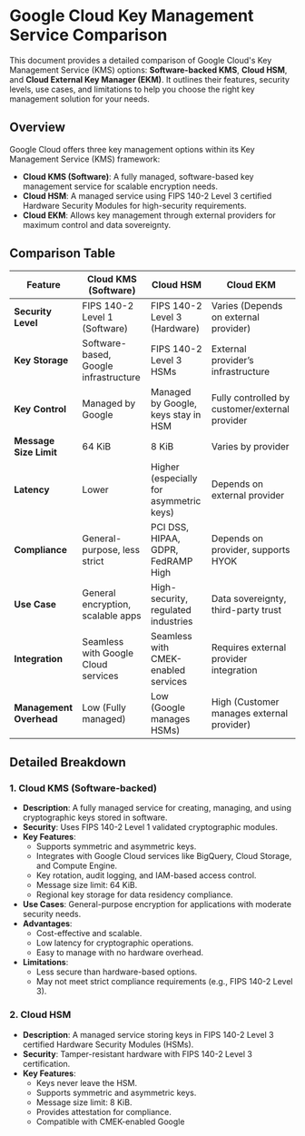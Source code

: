 # Google Cloud Key Management Service Comparison

This document provides a detailed comparison of Google Cloud's Key Management Service (KMS) options: **Software-backed KMS**, **Cloud HSM**, and **Cloud External Key Manager (EKM)**. It outlines their features, security levels, use cases, and limitations to help you choose the right key management solution for your needs.

## Overview

Google Cloud offers three key management options within its Key Management Service (KMS) framework:
- **Cloud KMS (Software)**: A fully managed, software-based key management service for scalable encryption needs.
- **Cloud HSM**: A managed service using FIPS 140-2 Level 3 certified Hardware Security Modules for high-security requirements.
- **Cloud EKM**: Allows key management through external providers for maximum control and data sovereignty.

## Comparison Table

| Feature                     | Cloud KMS (Software)                     | Cloud HSM                                | Cloud EKM                                |
|-----------------------------|------------------------------------------|------------------------------------------|------------------------------------------|
| **Security Level**          | FIPS 140-2 Level 1 (Software)           | FIPS 140-2 Level 3 (Hardware)           | Varies (Depends on external provider)    |
| **Key Storage**             | Software-based, Google infrastructure    | FIPS 140-2 Level 3 HSMs                 | External provider’s infrastructure        |
| **Key Control**             | Managed by Google                       | Managed by Google, keys stay in HSM      | Fully controlled by customer/external provider |
| **Message Size Limit**      | 64 KiB                                  | 8 KiB                                   | Varies by provider                       |
| **Latency**                 | Lower                                   | Higher (especially for asymmetric keys) | Depends on external provider              |
| **Compliance**              | General-purpose, less strict             | PCI DSS, HIPAA, GDPR, FedRAMP High      | Depends on provider, supports HYOK        |
| **Use Case**                | General encryption, scalable apps       | High-security, regulated industries      | Data sovereignty, third-party trust       |
| **Integration**             | Seamless with Google Cloud services      | Seamless with CMEK-enabled services      | Requires external provider integration   |
| **Management Overhead**     | Low (Fully managed)                     | Low (Google manages HSMs)               | High (Customer manages external provider) |

## Detailed Breakdown

### 1. Cloud KMS (Software-backed)
- **Description**: A fully managed service for creating, managing, and using cryptographic keys stored in software.
- **Security**: Uses FIPS 140-2 Level 1 validated cryptographic modules.
- **Key Features**:
  - Supports symmetric and asymmetric keys.
  - Integrates with Google Cloud services like BigQuery, Cloud Storage, and Compute Engine.
  - Key rotation, audit logging, and IAM-based access control.
  - Message size limit: 64 KiB.
  - Regional key storage for data residency compliance.
- **Use Cases**: General-purpose encryption for applications with moderate security needs.
- **Advantages**:
  - Cost-effective and scalable.
  - Low latency for cryptographic operations.
  - Easy to manage with no hardware overhead.
- **Limitations**:
  - Less secure than hardware-based options.
  - May not meet strict compliance requirements (e.g., FIPS 140-2 Level 3).

### 2. Cloud HSM
- **Description**: A managed service storing keys in FIPS 140-2 Level 3 certified Hardware Security Modules (HSMs).
- **Security**: Tamper-resistant hardware with FIPS 140-2 Level 3 certification.
- **Key Features**:
  - Keys never leave the HSM.
  - Supports symmetric and asymmetric keys.
  - Message size limit: 8 KiB.
  - Provides attestation for compliance.
  - Compatible with CMEK-enabled Google
